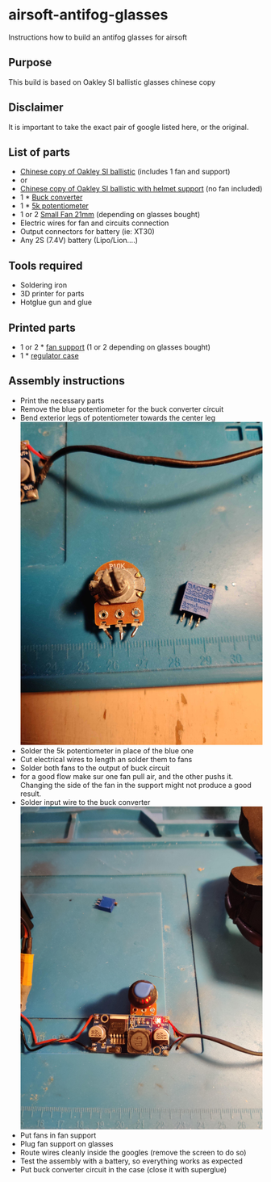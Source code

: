 # airsoft-antifog-glasses
Instructions how to build an antifog glasses for airsoft

## Purpose

This build is based on Oakley SI ballistic glasses chinese copy


## Disclaimer

It is important to take the exact pair of google listed here, or the original.

## List of parts

- [Chinese copy of Oakley SI ballistic](https://a.aliexpress.com/_EyxQSQt) (includes 1 fan and support)
- or
- [Chinese copy of Oakley SI ballistic with helmet support](https://a.aliexpress.com/_EycWlfP) (no fan included)
- 1 * [Buck converter](https://a.aliexpress.com/_EGvoNsp)
- 1 * [5k potentiometer](https://a.aliexpress.com/_Exazmhr)
- 1 or 2 [Small Fan 21mm](https://a.aliexpress.com/_EwjtQF7) (depending on glasses bought)
- Electric wires for fan and circuits connection
- Output connectors for battery (ie: XT30)
- Any 2S (7.4V) battery (Lipo/Lion....)

## Tools required

- Soldering iron
- 3D printer for parts
- Hotglue gun and glue

## Printed parts

- 1 or 2 * [fan support](printed_parts/Support%20ventilateur%20lunettes%20v66.stl) (1 or 2 depending on glasses bought)
- 1 * [regulator case](printed_parts/boite%20r%C3%A9gulateur%20v14.stl)

## Assembly instructions

- Print the necessary parts
- Remove the blue potentiometer for the buck converter circuit
- Bend exterior legs of potentiometer towards the center leg
![like this](images/img_20221105_193055-1.jpg)
- Solder the 5k potentiometer in place of the blue one
- Cut electrical wires to length an solder them to fans
- Solder both fans to the output of buck circuit
- for a good flow make sur one fan pull air, and the other pushs it. Changing the side of the fan in the support might not produce a good result.
- Solder input wire to the buck converter
![You should have something like this](images/IMG_20221105_192808.jpg)
- Put fans in fan support
- Plug fan support on glasses
- Route wires cleanly inside the googles (remove the screen to do so)
- Test the assembly with a battery, so everything works as expected
- Put buck converter circuit in the case (close it with superglue)

